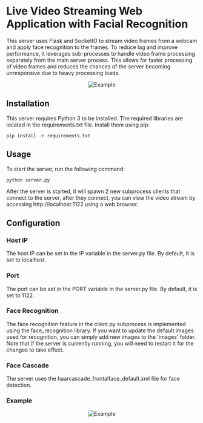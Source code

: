 # Live Video Streaming Web Application with Facial Recognition

This server uses Flask and SocketIO to stream video frames from a webcam and apply face recognition to the frames. To reduce lag and improve performance, it leverages sub-processes to handle video frame processing separately from the main server process. This allows for faster processing of video frames and reduces the chances of the server becoming unresponsive due to heavy processing loads.
<p float="left" align="middle">
<img src="https://res.cloudinary.com/dv5ambux0/image/upload/v1682270416/Diagram.drawio_pivr0t.png" alt="Example"/>
</p>


## Installation
This server requires Python 3 to be installed. The required libraries are located in the requirements.txt file. Install them using pip:
```
pip install -r requirements.txt
```

## Usage
To start the server, run the following command:
```
python server.py
```
After the server is started, it will spawn 2 new subprocess clients that connect to the server, after they connect, you can view the video stream by accessing http://localhost:1122 using a web browser.

## Configuration
### Host IP
The host IP can be set in the IP variable in the server.py file. By default, it is set to localhost.

### Port
The port can be set in the PORT variable in the server.py file. By default, it is set to 1122.

### Face Recognition
The face recognition feature in the client.py subprocess is implemented using the face_recognition library. If you want to update the default images used for recognition, you can simply add new images to the 'images' folder. Note that if the server is currently running, you will need to restart it for the changes to take effect.

### Face Cascade
The server uses the haarcascade_frontalface_default.xml file for face detection.

### Example
<p float="left" align="middle">
<img src="https://res.cloudinary.com/dv5ambux0/image/upload/v1680637795/Distribute_rheovu.png" alt="Example"/>
</p>
